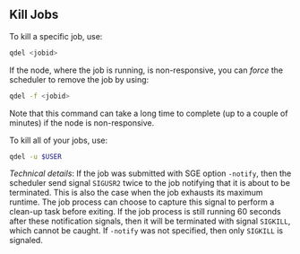 ## Kill Jobs

To kill a specific job, use:

```sh
qdel <jobid>
```

If the node, where the job is running, is non-responsive, you can _force_ the scheduler to remove the job by using:

```sh
qdel -f <jobid>
```

Note that this command can take a long time to complete (up to a couple of minutes) if the node is non-responsive.


To kill all of your jobs, use:
```sh
qdel -u $USER
```


_Technical details_: If the job was submitted with SGE option `-notify`, then the scheduler send signal `SIGUSR2` twice to the job notifying that it is about to be terminated. This is also the case when the job exhausts its maximum runtime.  The job process can choose to capture this signal to perform a clean-up task before exiting.  If the job process is still running 60 seconds after these notification signals, then it will be terminated with signal `SIGKILL`, which cannot be caught.  If `-notify` was not specified, then only `SIGKILL` is signaled.

